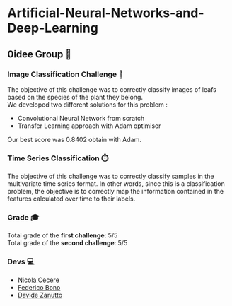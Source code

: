 # Artificial-Neural-Networks-and-Deep-Learning
## 0idee Group 💭
### Image Classification Challenge 🍃
The objective of this challenge was to correctly classify images of leafs based on the species of the plant they belong.<br />
We developed two different solutions for this problem :
* Convolutional Neural Network from scratch
* Transfer Learning approach with Adam optimiser

Our best score was 0.8402 obtain with Adam.<br />

### Time Series Classification ⏱️
The objective of this challenge was to correctly classify samples in the multivariate time series format. In other words, since this is a classification problem, the objective is to correctly map the information contained in the features calculated over time to their labels.

### Grade 🎓
Total grade of the **first challenge**: 5/5<br />
Total grade of the **second challenge**: 5/5<br />

### Devs 💻
* [Nicola Cecere](https://github.com/nicola-cecere)
* [Federico Bono](https://github.com/FredBonux)
* [Davide Zanutto](https://github.com/DavideZanutto)
